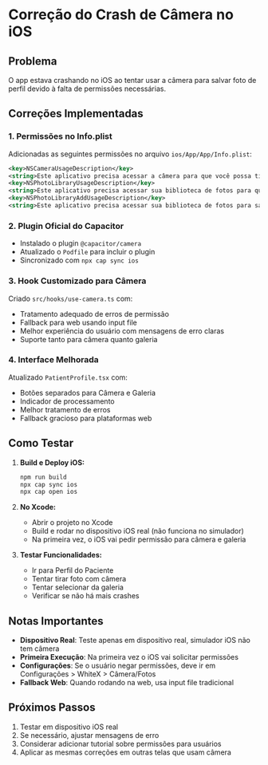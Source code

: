 # Correção do Crash de Câmera no iOS

## Problema

O app estava crashando no iOS ao tentar usar a câmera para salvar foto de perfil devido à falta de permissões necessárias.

## Correções Implementadas

### 1. Permissões no Info.plist

Adicionadas as seguintes permissões no arquivo `ios/App/App/Info.plist`:

```xml
<key>NSCameraUsageDescription</key>
<string>Este aplicativo precisa acessar a câmera para que você possa tirar fotos de perfil.</string>
<key>NSPhotoLibraryUsageDescription</key>
<string>Este aplicativo precisa acessar sua biblioteca de fotos para que você possa selecionar uma foto de perfil.</string>
<key>NSPhotoLibraryAddUsageDescription</key>
<string>Este aplicativo precisa acessar sua biblioteca de fotos para salvar suas fotos de perfil.</string>
```

### 2. Plugin Oficial do Capacitor

- Instalado o plugin `@capacitor/camera`
- Atualizado o `Podfile` para incluir o plugin
- Sincronizado com `npx cap sync ios`

### 3. Hook Customizado para Câmera

Criado `src/hooks/use-camera.ts` com:

- Tratamento adequado de erros de permissão
- Fallback para web usando input file
- Melhor experiência do usuário com mensagens de erro claras
- Suporte tanto para câmera quanto galeria

### 4. Interface Melhorada

Atualizado `PatientProfile.tsx` com:

- Botões separados para Câmera e Galeria
- Indicador de processamento
- Melhor tratamento de erros
- Fallback gracioso para plataformas web

## Como Testar

1. **Build e Deploy iOS:**

   ```bash
   npm run build
   npx cap sync ios
   npx cap open ios
   ```

2. **No Xcode:**
   - Abrir o projeto no Xcode
   - Build e rodar no dispositivo iOS real (não funciona no simulador)
   - Na primeira vez, o iOS vai pedir permissão para câmera e galeria

3. **Testar Funcionalidades:**
   - Ir para Perfil do Paciente
   - Tentar tirar foto com câmera
   - Tentar selecionar da galeria
   - Verificar se não há mais crashes

## Notas Importantes

- **Dispositivo Real**: Teste apenas em dispositivo real, simulador iOS não tem câmera
- **Primeira Execução**: Na primeira vez o iOS vai solicitar permissões
- **Configurações**: Se o usuário negar permissões, deve ir em Configurações > WhiteX > Câmera/Fotos
- **Fallback Web**: Quando rodando na web, usa input file tradicional

## Próximos Passos

1. Testar em dispositivo iOS real
2. Se necessário, ajustar mensagens de erro
3. Considerar adicionar tutorial sobre permissões para usuários
4. Aplicar as mesmas correções em outras telas que usam câmera
